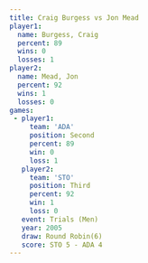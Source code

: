 ```yaml
---
title: Craig Burgess vs Jon Mead
player1:              
  name: Burgess, Craig
  percent: 89         
  wins: 0             
  losses: 1           
player2:              
  name: Mead, Jon     
  percent: 92         
  wins: 1             
  losses: 0           
games:
 - player1:          
     team: 'ADA'     
     position: Second
     percent: 89     
     win: 0          
     loss: 1         
   player2:         
     team: 'STO'    
     position: Third
     percent: 92    
     win: 1         
     loss: 0        
   event: Trials (Men) 
   year: 2005          
   draw: Round Robin(6)
   score: STO 5 - ADA 4
---
```

